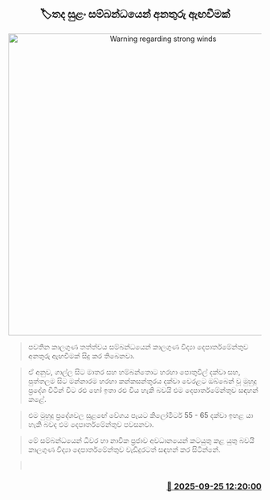 <p align='center'><b><h2 align='center' title='Warning regarding strong winds'>🏷තද සුළං සම්බන්ධයෙන් අනතුරු ඇඟවීමක්</h2></b></p>
<p align='center'><img src='https://helakuru.sgp1.cdn.digitaloceanspaces.com/esana/images/lib/weather-warning[1].jpg' width='600' alt='Warning regarding strong winds'></p>

> පවතින කාලගුණ තත්ත්වය සම්බන්ධයෙන් කාලගුණ විද්‍යා දෙපාර්තමේන්තුව අනතුරු ඇඟවීමක් සිදු කර තිබෙනවා.

> ඒ අනුව, ගාල්ල සිට මාතර සහ හම්බන්තොට හරහා පොතුවිල් දක්වා සහ, පුත්තලම සිට මන්නාරම හරහා කන්කසන්තුරය දක්වා වෙරළට ඔබ්බෙන් වූ මුහුදු ප්‍රදේශ විටින් විට රළු හෝ ඉතා රළු විය හැකි බවයි එම දෙපාර්තමේන්තුව සඳහන් කළේ.

> එම මුහුදු ප්‍රදේශවල සුළඟේ වේගය පැයට කිලෝමීටර් 55 - 65 දක්වා ඉහළ යා හැකි බවද එම දෙපාර්තමේන්තුව පවසනවා.

> මේ සම්බන්ධයෙන් ධීවර හා නාවික ප්‍රජාව අවධානයෙන් කටයුතු කළ යුතු බවයි කාලගුණ විද්‍යා දෙපාර්තමේන්තුව වැඩිදුරටත් සඳහන් කර සිටින්නේ.

>  



<h3 align='right'><a href='https://www.helakuru.lk/esana/p/113959/'>📅 2025-09-25 12:20:00</a></h3>
